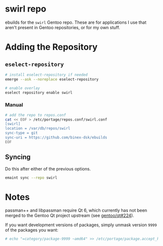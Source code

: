 # swirl repo
ebuilds for the `swirl` Gentoo repo. These are for applications I use that aren't present in Gentoo repositories, or for my own stuff.

# Adding the Repository

## `eselect-repository`

```bash
# install eselect-repository if needed
emerge --ask --noreplace eselect-repository

# enable overlay
eselect repository enable swirl
```

### Manual

```bash
# add the repo to repos.conf
cat << EOF > /etc/portage/repos.conf/swirl.conf
[swirl]
location = /var/db/repos/swirl
sync-type = git
sync-uri = https://github.com/binex-dsk/ebuilds
EOF
```

## Syncing
Do this after either of the previous options.
```bash
emaint sync --repo swirl
```

# Notes
passman++ and libpassman require Qt 6, which currently has not been merged to the Gentoo Qt project upstream (see [gentoo/qt#224](https://github.com/gentoo/qt/pull/224)).

If you want development versions of packages, simply unmask version `9999` of the packages you want:
```bash
# echo "=category/package-9999 ~amd64" >> /etc/portage/package.accept_keywords
```
